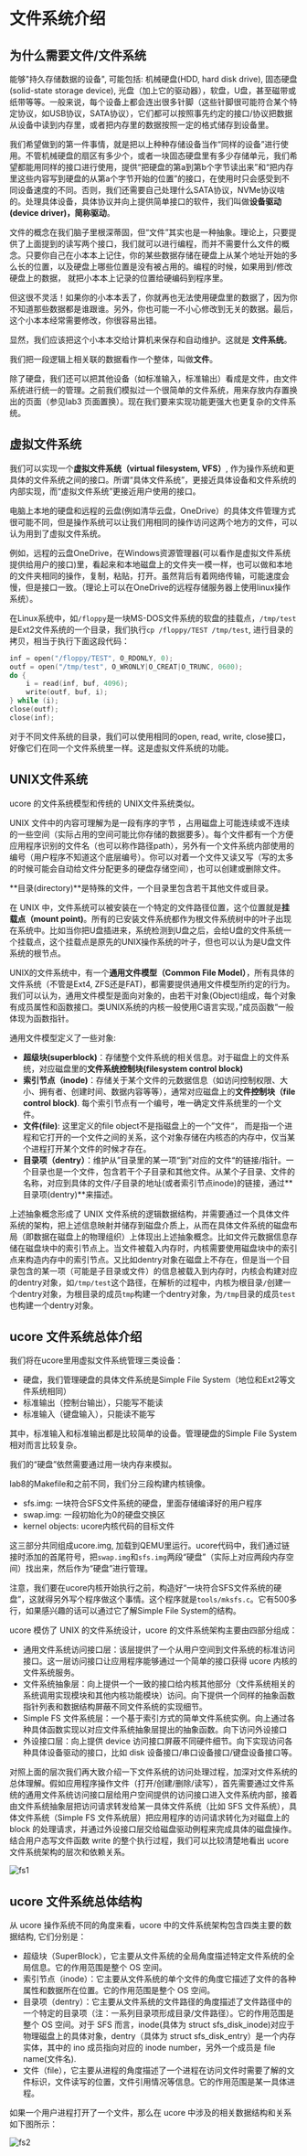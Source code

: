 # 文件系统介绍

## 为什么需要文件/文件系统

能够"持久存储数据的设备", 可能包括: 机械硬盘(HDD, hard disk drive), 固态硬盘(solid-state storage device), 光盘（加上它的驱动器），软盘，U盘，甚至磁带或纸带等等。一般来说，每个设备上都会连出很多针脚（这些针脚很可能符合某个特定协议，如USB协议，SATA协议），它们都可以按照事先约定的接口/协议把数据从设备中读到内存里，或者把内存里的数据按照一定的格式储存到设备里。

我们希望做到的第一件事情，就是把以上种种存储设备当作“同样的设备”进行使用。不管机械硬盘的扇区有多少个，或者一块固态硬盘里有多少存储单元，我们希望都能用同样的接口进行使用，提供“把硬盘的第a到第b个字节读出来”和“把内存里这些内容写到硬盘的从第a个字节开始的位置”的接口，在使用时只会感受到不同设备速度的不同。否则，我们还需要自己处理什么SATA协议，NVMe协议啥的。处理具体设备，具体协议并向上提供简单接口的软件，我们叫做**设备驱动(device driver)，简称驱动**。

文件的概念在我们脑子里根深蒂固，但“文件”其实也是一种抽象。理论上，只要提供了上面提到的读写两个接口，我们就可以进行编程，而并不需要什么文件的概念。只要你自己在小本本上记住，你的某些数据存储在硬盘上从某个地址开始的多么长的位置，以及硬盘上哪些位置是没有被占用的。编程的时候，如果用到/修改硬盘上的数据， 就把小本本上记录的位置给硬编码到程序里。

但这很不灵活！如果你的小本本丢了，你就再也无法使用硬盘里的数据了，因为你不知道那些数据都是谁跟谁。另外，你也可能一不小心修改到无关的数据。最后，这个小本本经常需要修改，你很容易出错。

显然，我们应该把这个小本本交给计算机来保存和自动维护。这就是 **文件系统**。

我们把一段逻辑上相关联的数据看作一个整体，叫做**文件**。

除了硬盘，我们还可以把其他设备（如标准输入，标准输出）看成是文件，由文件系统进行统一的管理。之前我们模拟过一个很简单的文件系统，用来存放内存置换出的页面（参见lab3 页面置换）。现在我们要来实现功能更强大也更复杂的文件系统。

## 虚拟文件系统

我们可以实现一个**虚拟文件系统（virtual filesystem, VFS）**, 作为操作系统和更具体的文件系统之间的接口。所谓“具体文件系统”，更接近具体设备和文件系统的内部实现，而“虚拟文件系统”更接近用户使用的接口。

电脑上本地的硬盘和远程的云盘(例如清华云盘，OneDrive）的具体文件管理方式很可能不同，但是操作系统可以让我们用相同的操作访问这两个地方的文件，可以认为用到了虚拟文件系统。

例如，远程的云盘OneDrive，在Windows资源管理器(可以看作是虚拟文件系统提供给用户的接口)里，看起来和本地磁盘上的文件夹一模一样，也可以做和本地的文件夹相同的操作，复制，粘贴，打开。虽然背后有着网络传输，可能速度会慢，但是接口一致。（理论上可以在OneDrive的远程存储服务器上使用linux操作系统）。

在Linux系统中，如`/floppy`是一块MS-DOS文件系统的软盘的挂载点，`/tmp/test`是Ext2文件系统的一个目录，我们执行`cp /floppy/TEST /tmp/test`, 进行目录的拷贝，相当于执行下面这段代码：

```c
inf = open("/floppy/TEST", O_RDONLY, 0); 
outf = open("/tmp/test", O_WRONLY|O_CREAT|O_TRUNC, 0600);
do {
    i = read(inf, buf, 4096);
    write(outf, buf, i);
} while (i);
close(outf);
close(inf);
```

对于不同文件系统的目录，我们可以使用相同的open, read, write, close接口，好像它们在同一个文件系统里一样。这是虚拟文件系统的功能。

## UNIX文件系统

ucore 的文件系统模型和传统的 UNIX文件系统类似。

UNIX 文件中的内容可理解为是一段有序的字节 ，占用磁盘上可能连续或不连续的一些空间（实际占用的空间可能比你存储的数据要多）。每个文件都有一个方便应用程序识别的文件名（也可以称作路径path），另外有一个文件系统内部使用的编号（用户程序不知道这个底层编号）。你可以对着一个文件又读又写（写的太多的时候可能会自动给文件分配更多的硬盘存储空间），也可以创建或删除文件。

**目录(directory)**是特殊的文件，一个目录里包含若干其他文件或目录。

在 UNIX 中，文件系统可以被安装在一个特定的文件路径位置，这个位置就是**挂载点（mount point)**。所有的已安装文件系统都作为根文件系统树中的叶子出现在系统中。比如当你把U盘插进来，系统检测到U盘之后，会给U盘的文件系统一个挂载点，这个挂载点是原先的UNIX操作系统的叶子，但也可以认为是U盘文件系统的根节点。

UNIX的文件系统中，有一个**通用文件模型（Common File Model）**，所有具体的文件系统（不管是Ext4, ZFS还是FAT)，都需要提供通用文件模型所约定的行为。我们可以认为，通用文件模型是面向对象的，由若干对象(Object)组成，每个对象有成员属性和函数接口。类UNIX系统的内核一般使用C语言实现，”成员函数“一般体现为函数指针。

通用文件模型定义了一些对象:

- **超级块(superblock)**：存储整个文件系统的相关信息。对于磁盘上的文件系统，对应磁盘里的**文件系统控制块(filesystem control block)**
- **索引节点（inode)**：存储关于某个文件的元数据信息（如访问控制权限、大小、拥有者、创建时间、数据内容等等），通常对应磁盘上的**文件控制块（file control block)**. 每个索引节点有一个编号，唯一确定文件系统里的一个文件。
- **文件(file)**: 这里定义的file object不是指磁盘上的一个”文件“， 而是指一个进程和它打开的一个文件之间的关系，这个对象存储在内核态的内存中，仅当某个进程打开某个文件的时候才存在。
- **目录项（dentry）**：维护从”目录里的某一项“到”对应的文件“的链接/指针。一个目录也是一个文件，包含若干个子目录和其他文件。从某个子目录、文件的名称，对应到具体的文件/子目录的地址(或者索引节点inode)的链接，通过**目录项(dentry)**来描述。

上述抽象概念形成了 UNIX 文件系统的逻辑数据结构，并需要通过一个具体文件系统的架构，把上述信息映射并储存到磁盘介质上，从而在具体文件系统的磁盘布局（即数据在磁盘上的物理组织）上体现出上述抽象概念。比如文件元数据信息存储在磁盘块中的索引节点上。当文件被载入内存时，内核需要使用磁盘块中的索引点来构造内存中的索引节点。又比如dentry对象在磁盘上不存在，但是当一个目录包含的某一项（可能是子目录或文件）的信息被载入到内存时，内核会构建对应的dentry对象，如`/tmp/test`这个路径，在解析的过程中，内核为根目录`/`创建一个dentry对象，为根目录的成员`tmp`构建一个dentry对象，为`/tmp`目录的成员`test`也构建一个dentry对象。

## ucore 文件系统总体介绍

我们将在ucore里用虚拟文件系统管理三类设备：

- 硬盘，我们管理硬盘的具体文件系统是Simple File System（地位和Ext2等文件系统相同）
- 标准输出（控制台输出），只能写不能读
- 标准输入（键盘输入），只能读不能写

其中，标准输入和标准输出都是比较简单的设备。管理硬盘的Simple File System相对而言比较复杂。

我们的“硬盘”依然需要通过用一块内存来模拟。

lab8的Makefile和之前不同，我们分三段构建内核镜像。

- sfs.img: 一块符合SFS文件系统的硬盘，里面存储编译好的用户程序
- swap.img: 一段初始化为0的硬盘交换区
- kernel objects: ucore内核代码的目标文件

这三部分共同组成ucore.img, 加载到QEMU里运行。ucore代码中，我们通过链接时添加的首尾符号，把`swap.img`和`sfs.img`两段“硬盘”（实际上对应两段内存空间）找出来，然后作为“硬盘”进行管理。

注意，我们要在ucore内核开始执行之前，构造好“一块符合SFS文件系统的硬盘”，这就得另外写个程序做这个事情。这个程序就是`tools/mksfs.c`。它有500多行，如果感兴趣的话可以通过它了解Simple File System的结构。

ucore 模仿了 UNIX 的文件系统设计，ucore 的文件系统架构主要由四部分组成：

- 通用文件系统访问接口层：该层提供了一个从用户空间到文件系统的标准访问接口。这一层访问接口让应用程序能够通过一个简单的接口获得 ucore 内核的文件系统服务。
- 文件系统抽象层：向上提供一个一致的接口给内核其他部分（文件系统相关的系统调用实现模块和其他内核功能模块）访问。向下提供一个同样的抽象函数指针列表和数据结构屏蔽不同文件系统的实现细节。
- Simple FS 文件系统层：一个基于索引方式的简单文件系统实例。向上通过各种具体函数实现以对应文件系统抽象层提出的抽象函数。向下访问外设接口
- 外设接口层：向上提供 device 访问接口屏蔽不同硬件细节。向下实现访问各种具体设备驱动的接口，比如 disk 设备接口/串口设备接口/键盘设备接口等。

对照上面的层次我们再大致介绍一下文件系统的访问处理过程，加深对文件系统的总体理解。假如应用程序操作文件（打开/创建/删除/读写），首先需要通过文件系统的通用文件系统访问接口层给用户空间提供的访问接口进入文件系统内部，接着由文件系统抽象层把访问请求转发给某一具体文件系统（比如 SFS 文件系统），具体文件系统（Simple FS 文件系统层）把应用程序的访问请求转化为对磁盘上的 block 的处理请求，并通过外设接口层交给磁盘驱动例程来完成具体的磁盘操作。结合用户态写文件函数 write 的整个执行过程，我们可以比较清楚地看出 ucore 文件系统架构的层次和依赖关系。

![fs1](C:\Users\a1547\Desktop\fs1.png)

## ucore 文件系统总体结构

从 ucore 操作系统不同的角度来看，ucore 中的文件系统架构包含四类主要的数据结构, 它们分别是：

- 超级块（SuperBlock），它主要从文件系统的全局角度描述特定文件系统的全局信息。它的作用范围是整个 OS 空间。
- 索引节点（inode）：它主要从文件系统的单个文件的角度它描述了文件的各种属性和数据所在位置。它的作用范围是整个 OS 空间。
- 目录项（dentry）：它主要从文件系统的文件路径的角度描述了文件路径中的一个特定的目录项（注：一系列目录项形成目录/文件路径）。它的作用范围是整个 OS 空间。对于 SFS 而言，inode(具体为 struct sfs_disk_inode)对应于物理磁盘上的具体对象，dentry（具体为 struct sfs_disk_entry）是一个内存实体，其中的 ino 成员指向对应的 inode number，另外一个成员是 file name(文件名).
- 文件（file），它主要从进程的角度描述了一个进程在访问文件时需要了解的文件标识，文件读写的位置，文件引用情况等信息。它的作用范围是某一具体进程。

如果一个用户进程打开了一个文件，那么在 ucore 中涉及的相关数据结构和关系如下图所示：

![fs2](C:\Users\a1547\Desktop\fs2.png)